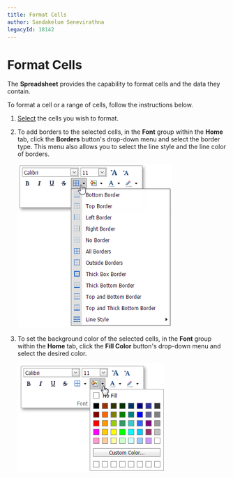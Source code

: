 ```yaml
---
title: Format Cells
author: Sandakelum Senevirathna
legacyId: 18142
---
```

# Format Cells
The **Spreadsheet** provides the capability to format cells and the data they contain.

To format a cell or a range of cells, follow the instructions below.
1. [Select](../editing-cells/select-cells-or-cell-content.md) the cells you wish to format.
2. To add borders to the selected cells, in the **Font** group within the **Home** tab, click the **Borders** button's drop-down menu and select the border type. This menu also allows you to select the line style and the line color of borders.
	
	![EUD_ASPxSpreadsheet_Home_Borders](../../../images/img26040.png)
3. To set the background color of the selected cells, in the **Font** group within the **Home** tab, click the **Fill Color** button's drop-down menu and select the desired color.
	
	![EUD_ASPxSpreadsheet_Home_FillColor](../../../images/img26041.png)
